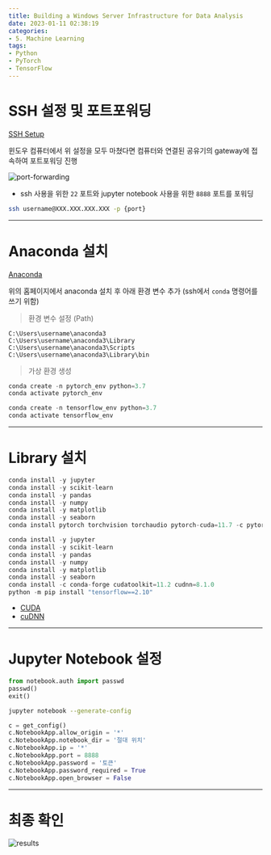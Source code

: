 ```yaml
---
title: Building a Windows Server Infrastructure for Data Analysis
date: 2023-01-11 02:38:19
categories:
- 5. Machine Learning
tags:
- Python
- PyTorch
- TensorFlow
---
```

# SSH 설정 및 포트포워딩

[SSH Setup](https://www.lainyzine.com/ko/article/how-to-run-openssh-server-and-connect-with-ssh-on-windows-10/)

윈도우 컴퓨터에서 위 설정을 모두 마쳤다면 컴퓨터와 연결된 공유기의 gateway에 접속하여 포트포워딩 진행

![port-forwarding](/images/jupyter-notebook-windows-server/port-forwarding.png)

+ ssh 사용을 위한 `22` 포트와 jupyter notebook 사용을 위한 `8888` 포트를 포워딩

~~~sh
ssh username@XXX.XXX.XXX.XXX -p {port}
~~~

<!-- More -->

***

# Anaconda 설치

[Anaconda](https://www.anaconda.com/)

위의 홈페이지에서 anaconda 설치 후 아래 환경 변수 추가 (ssh에서 `conda` 명령어를 쓰기 위함)

> 환경 변수 설정 (Path)

~~~
C:\Users\username\anaconda3
C:\Users\username\anaconda3\Library
C:\Users\username\anaconda3\Scripts
C:\Users\username\anaconda3\Library\bin
~~~

> 가상 환경 생성

~~~python
conda create -n pytorch_env python=3.7
conda activate pytorch_env

conda create -n tensorflow_env python=3.7
conda activate tensorflow_env
~~~

---

# Library 설치

~~~python pytorch_env
conda install -y jupyter
conda install -y scikit-learn
conda install -y pandas
conda install -y numpy
conda install -y matplotlib
conda install -y seaborn
conda install pytorch torchvision torchaudio pytorch-cuda=11.7 -c pytorch -c nvidia
~~~

~~~python tensorflow_env
conda install -y jupyter
conda install -y scikit-learn
conda install -y pandas
conda install -y numpy
conda install -y matplotlib
conda install -y seaborn
conda install -c conda-forge cudatoolkit=11.2 cudnn=8.1.0
python -m pip install "tensorflow==2.10"
~~~

+ [CUDA](https://developer.nvidia.com/cuda-toolkit-archive)
+ [cuDNN](https://developer.nvidia.com/rdp/cudnn-download)

---

# Jupyter Notebook 설정

~~~python
from notebook.auth import passwd
passwd()
exit()
~~~

~~~sh
jupyter notebook --generate-config
~~~

~~~python jupyter_notebook_config.py
c = get_config()
c.NotebookApp.allow_origin = '*'
c.NotebookApp.notebook_dir = '절대 위치'
c.NotebookApp.ip = '*'
c.NotebookApp.port = 8888
c.NotebookApp.password = '토큰'
c.NotebookApp.password_required = True
c.NotebookApp.open_browser = False
~~~

---

# 최종 확인

![results](/images/jupyter-notebook-windows-server/results.png)